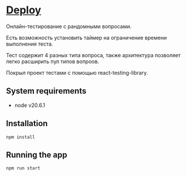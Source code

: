 # [Deploy](https://testing-test-assignment.netlify.app/)

Онлайн-тестирование с рандомными вопросами.

Есть возможность установить таймер на ограничение времени выполнения теста. 

Тест содержит 4 разных типа вопроса, также архитектура позволяет легко расширить пул типов вопроов. 

Покрыл проект тестами с помощью react-testing-library.

## System requirements
- node v20.6.1
  
## Installation
```
npm install
```
  
## Running the app
```
npm run start
```

